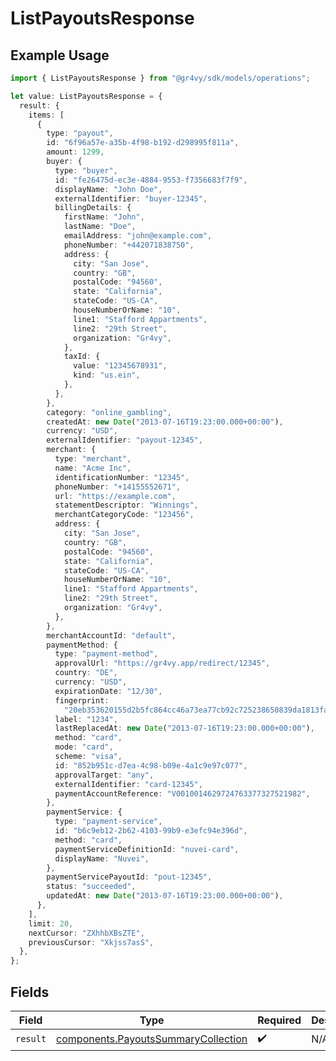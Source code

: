 # ListPayoutsResponse

## Example Usage

```typescript
import { ListPayoutsResponse } from "@gr4vy/sdk/models/operations";

let value: ListPayoutsResponse = {
  result: {
    items: [
      {
        type: "payout",
        id: "6f96a57e-a35b-4f98-b192-d298995f811a",
        amount: 1299,
        buyer: {
          type: "buyer",
          id: "fe26475d-ec3e-4884-9553-f7356683f7f9",
          displayName: "John Doe",
          externalIdentifier: "buyer-12345",
          billingDetails: {
            firstName: "John",
            lastName: "Doe",
            emailAddress: "john@example.com",
            phoneNumber: "+442071838750",
            address: {
              city: "San Jose",
              country: "GB",
              postalCode: "94560",
              state: "California",
              stateCode: "US-CA",
              houseNumberOrName: "10",
              line1: "Stafford Appartments",
              line2: "29th Street",
              organization: "Gr4vy",
            },
            taxId: {
              value: "12345678931",
              kind: "us.ein",
            },
          },
        },
        category: "online_gambling",
        createdAt: new Date("2013-07-16T19:23:00.000+00:00"),
        currency: "USD",
        externalIdentifier: "payout-12345",
        merchant: {
          type: "merchant",
          name: "Acme Inc",
          identificationNumber: "12345",
          phoneNumber: "+14155552671",
          url: "https://example.com",
          statementDescriptor: "Winnings",
          merchantCategoryCode: "123456",
          address: {
            city: "San Jose",
            country: "GB",
            postalCode: "94560",
            state: "California",
            stateCode: "US-CA",
            houseNumberOrName: "10",
            line1: "Stafford Appartments",
            line2: "29th Street",
            organization: "Gr4vy",
          },
        },
        merchantAccountId: "default",
        paymentMethod: {
          type: "payment-method",
          approvalUrl: "https://gr4vy.app/redirect/12345",
          country: "DE",
          currency: "USD",
          expirationDate: "12/30",
          fingerprint:
            "20eb353620155d2b5fc864cc46a73ea77cb92c725238650839da1813fa987a17",
          label: "1234",
          lastReplacedAt: new Date("2013-07-16T19:23:00.000+00:00"),
          method: "card",
          mode: "card",
          scheme: "visa",
          id: "852b951c-d7ea-4c98-b09e-4a1c9e97c077",
          approvalTarget: "any",
          externalIdentifier: "card-12345",
          paymentAccountReference: "V0010014629724763377327521982",
        },
        paymentService: {
          type: "payment-service",
          id: "b6c9eb12-2b62-4103-99b9-e3efc94e396d",
          method: "card",
          paymentServiceDefinitionId: "nuvei-card",
          displayName: "Nuvei",
        },
        paymentServicePayoutId: "pout-12345",
        status: "succeeded",
        updatedAt: new Date("2013-07-16T19:23:00.000+00:00"),
      },
    ],
    limit: 20,
    nextCursor: "ZXhhbXBsZTE",
    previousCursor: "Xkjss7asS",
  },
};
```

## Fields

| Field                                                                                      | Type                                                                                       | Required                                                                                   | Description                                                                                |
| ------------------------------------------------------------------------------------------ | ------------------------------------------------------------------------------------------ | ------------------------------------------------------------------------------------------ | ------------------------------------------------------------------------------------------ |
| `result`                                                                                   | [components.PayoutsSummaryCollection](../../models/components/payoutssummarycollection.md) | :heavy_check_mark:                                                                         | N/A                                                                                        |